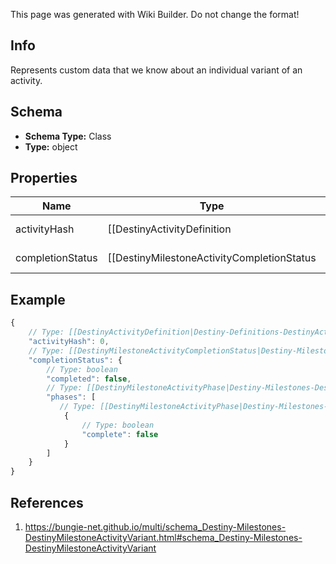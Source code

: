 <span class="wiki-builder">This page was generated with Wiki Builder. Do not change the format!</span>

## Info
Represents custom data that we know about an individual variant of an activity.

## Schema
* **Schema Type:** Class
* **Type:** object

## Properties
Name | Type | Description
---- | ---- | -----------
activityHash | [[DestinyActivityDefinition|Destiny-Definitions-DestinyActivityDefinition]]:ManifestDefinition:integer:uint32 | The hash for the specific variant of the activity related to this milestone.You can pull more detailed static info from the DestinyActivityDefinition, such as difficulty level.
completionStatus | [[DestinyMilestoneActivityCompletionStatus|Destiny-Milestones-DestinyMilestoneActivityCompletionStatus]] | An OPTIONAL component: if it makes sense to talk about this activity variant in terms ofwhether or not it has been completed or what progress you have made in it, this will be returned.Otherwise, this will be NULL.

## Example
```javascript
{
    // Type: [[DestinyActivityDefinition|Destiny-Definitions-DestinyActivityDefinition]]:ManifestDefinition:integer:uint32
    "activityHash": 0,
    // Type: [[DestinyMilestoneActivityCompletionStatus|Destiny-Milestones-DestinyMilestoneActivityCompletionStatus]]
    "completionStatus": {
        // Type: boolean
        "completed": false,
        // Type: [[DestinyMilestoneActivityPhase|Destiny-Milestones-DestinyMilestoneActivityPhase]][]
        "phases": [
           // Type: [[DestinyMilestoneActivityPhase|Destiny-Milestones-DestinyMilestoneActivityPhase]]
            {
                // Type: boolean
                "complete": false
            }
        ]
    }
}

```

## References
1. https://bungie-net.github.io/multi/schema_Destiny-Milestones-DestinyMilestoneActivityVariant.html#schema_Destiny-Milestones-DestinyMilestoneActivityVariant
